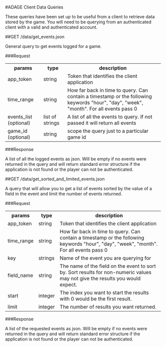 #ADAGE Client Data Queries

These queries have been set up to be useful from a client to retrieve data stored by the game. You will need to be querying from an authenticated client with a valid and authenticated account. 

##GET /data/get_events.json

General query to get events logged for a game.


###Request
<table>
    <tr> 
        <th>params</th>
        <th>type</th>
        <th>description</th>
    </tr>
    <tr>
        <td>app_token</td>
        <td>string</td>
        <td>Token that identifies the client application</td>
    </tr>
     <tr>
        <td>time_range</td>
        <td>string</td>
        <td>How far back in time to query. Can contain a timestamp or the following keywords "hour", "day", "week", "month". For all events pass 0</td>
    </tr>
    <tr>
        <td>events_list (optional)</td>
        <td>list of strings</td>
        <td>A list of all the events to query. If not passed it will return all events</td>
    </tr>
    <tr>
        <td>game_id (optional)</td>
        <td>string</td>
        <td>scope the query just to a particular game id</td>
    </tr>
</table>

###Response

A list of all the logged events as json. Will be empty if no events were returned in the query and will return standard error structure if the application is not found or the player can not be authenticated.

##GET /data/get_sorted_and_limited_events.json

A query that will allow you to get a list of events sorted by the value of a field in the event and limit the number of events returned. 


###Request
<table>
    <tr> 
        <th>params</th>
        <th>type</th>
        <th>description</th>
    </tr>
    <tr>
        <td>app_token</td>
        <td>string</td>
        <td>Token that identifies the client application</td>
    </tr>
     <tr>
        <td>time_range</td>
        <td>string</td>
        <td>How far back in time to query. Can contain a timestamp or the following keywords "hour", "day", "week", "month". For all events pass 0</td>
    </tr>
    <tr>
        <td>key</td>
        <td>strings</td>
        <td>Name of the event you are querying for</td>
    </tr>
    <tr>
        <td>field_name</td>
        <td>string</td>
        <td>The name of the field on the event to sort by. Sort results for non-numeric values may not give the results you would expect.</td>
    </tr>
     <tr>
        <td>start</td>
        <td>integer</td>
        <td>The index you want to start the results with 0 would be the first result.</td>
    </tr>
     <tr>
        <td>limit</td>
        <td>integer</td>
        <td>The number of results you want returned.</td>
    </tr>
</table>

###Response

A list of the requested events as json. Will be empty if no events were returned in the query and will return standard error structure if the application is not found or the player can not be authenticated.
